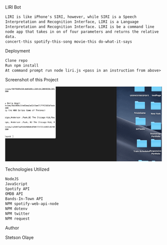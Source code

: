 LIRI Bot

    LIRI is like iPhone's SIRI, however, while SIRI is a Speech Interpretation and Recognition Interface, LIRI is a Language Interpretation and Recognition Interface. LIRI is be a command line node app that takes in on of four parameters and returns the relative data.
    concert-this spotify-this-song movie-this do-what-it-says

Deployment

    Clone repo
    Run npm install
    At command prompt run node liri.js <pass in an instruction from above>

Screenshot of this Project

![](Gif.gif) 


Technologies Utilized

    NodeJS
    JavaScript
    Spotify API
    OMDB API
    Bands-In-Town API
    NPM spotify-web-api-node
    NPM dotenv
    NPM twitter
    NPM request

Author

   Stetson Olaye
